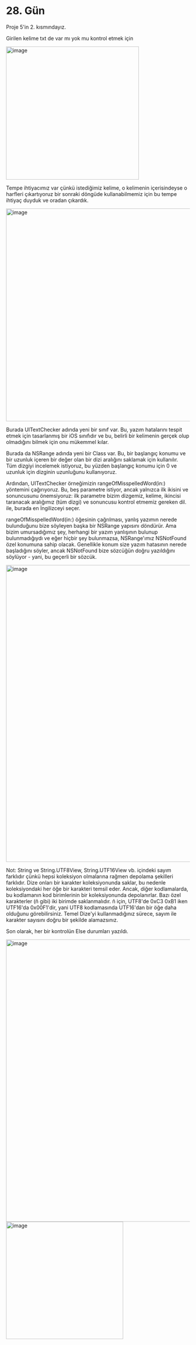 # 28. Gün

Proje 5'in 2. kısmındayız.

Girilen kelime txt de var mı yok mu kontrol etmek için

<img width="364" alt="image" src="https://user-images.githubusercontent.com/56068905/198130024-5c4a7efc-396e-4f61-a4c6-67f4d91ff038.png">

Tempe ihtiyacımız var çünkü istediğimiz kelime, o kelimenin içerisindeyse o harfleri çıkartıyoruz bir sonraki döngüde kullanabilmemiz için bu tempe ihtiyaç duyduk ve oradan çıkardık.

<img width="582" alt="image" src="https://user-images.githubusercontent.com/56068905/198130088-bca9debe-897c-46a3-aa1d-820509747e9a.png">

Burada UITextChecker adında yeni bir sınıf var. Bu, yazım hatalarını tespit etmek için tasarlanmış bir iOS sınıfıdır ve bu, belirli bir kelimenin gerçek olup olmadığını bilmek için onu mükemmel kılar.

Burada da NSRange adında yeni bir Class var. Bu, bir başlangıç konumu ve bir uzunluk içeren bir değer olan bir dizi aralığını saklamak için kullanılır. Tüm dizgiyi incelemek istiyoruz, bu yüzden başlangıç konumu için 0 ve uzunluk için dizginin uzunluğunu kullanıyoruz.

Ardından, UITextChecker örneğimizin rangeOfMisspelledWord(in:) yöntemini çağırıyoruz. Bu, beş parametre istiyor, ancak yalnızca ilk ikisini ve sonuncusunu önemsiyoruz: ilk parametre bizim dizgemiz, kelime, ikincisi taranacak aralığımız (tüm dizgi) ve sonuncusu kontrol etmemiz gereken dil. ile, burada en İngilizceyi seçer.

rangeOfMisspelledWord(in:) öğesinin çağrılması, yanlış yazımın nerede bulunduğunu bize söyleyen başka bir NSRange yapısını döndürür. Ama bizim umursadığımız şey, herhangi bir yazım yanlışının bulunup bulunmadığıydı ve eğer hiçbir şey bulunmazsa, NSRange'ımız NSNotFound özel konumuna sahip olacak. Genellikle konum size yazım hatasının nerede başladığını söyler, ancak NSNotFound bize sözcüğün doğru yazıldığını söylüyor - yani, bu geçerli bir sözcük.

<img width="812" alt="image" src="https://user-images.githubusercontent.com/56068905/198131791-6c7c380d-b5d8-4702-9d08-dd1e74624053.png">

Not: String ve String.UTF8View, String.UTF16View vb. içindeki sayım farklıdır çünkü hepsi koleksiyon olmalarına rağmen depolama şekilleri farklıdır. Dize onları bir karakter koleksiyonunda saklar, bu nedenle koleksiyondaki her öğe bir karakteri temsil eder. Ancak, diğer kodlamalarda, bu kodlamanın kod birimlerinin bir koleksiyonunda depolanırlar. Bazı özel karakterler (ñ gibi) iki birimde saklanmalıdır. ñ için, UTF8'de 0xC3 0xB1 iken UTF16'da 0x00F1'dir, yani UTF8 kodlamasında UTF16'dan bir öğe daha olduğunu görebilirsiniz. Temel Dize'yi kullanmadığınız sürece, sayım ile karakter sayısını doğru bir şekilde alamazsınız.

Son olarak, her bir kontrolün Else durumları yazıldı.

<img width="772" alt="image" src="https://user-images.githubusercontent.com/56068905/198133555-42014cff-c15e-43a8-a702-a82382c7ec23.png">

<img width="321" alt="image" src="https://user-images.githubusercontent.com/56068905/198133966-cfc35d5a-863b-48e4-860f-ae16798c5bef.png">

